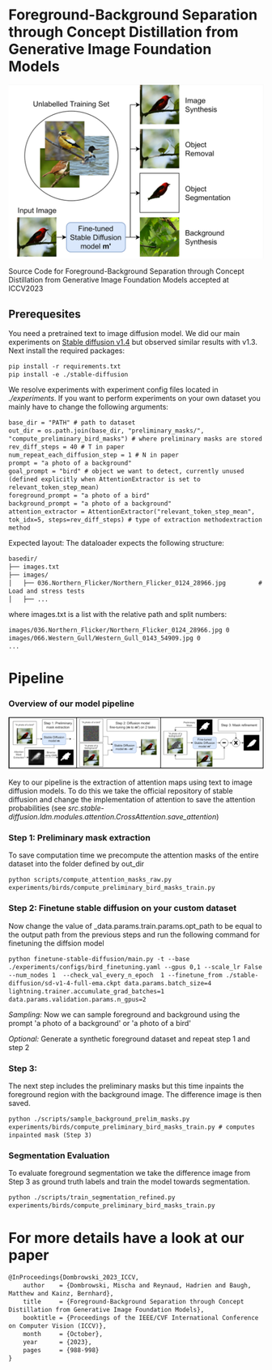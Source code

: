 # Foreground-Background Separation through Concept Distillation from Generative Image Foundation Models

<p align="center">
  <img src="./media/fig1.png" width="550" title="Figure 1: Visual Abstract">
</p>


Source Code for Foreground-Background Separation through Concept Distillation from Generative Image Foundation Models accepted at ICCV2023

## Prerequesites 

You need a pretrained text to image diffusion model. We did our main experiments on [Stable diffusion v1.4](https://huggingface.co/CompVis/stable-diffusion-v1-4) but observed similar results with v1.3. 
Next install the required packages:

    pip install -r requirements.txt
    pip install -e ./stable-diffusion 

We resolve experiments with experiment config files located in _./experiments_. If you want to perform experiments on your own dataset you mainly have to change the following arguments: 

    base_dir = "PATH" # path to dataset
    out_dir = os.path.join(base_dir, "preliminary_masks/", "compute_preliminary_bird_masks") # where preliminary masks are stored
    rev_diff_steps = 40 # T in paper 
    num_repeat_each_diffusion_step = 1 # N in paper
    prompt = "a photo of a background"  
    goal_prompt = "bird" # object we want to detect, currently unused (defined explicitly when AttentionExtractor is set to relevant_token_step_mean)
    foreground_prompt = "a photo of a bird" 
    background_prompt = "a photo of a background"
    attention_extractor = AttentionExtractor("relevant_token_step_mean", tok_idx=5, steps=rev_diff_steps) # type of extraction methodextraction method

Expected layout: 
The dataloader expects the following structure: 

    basedir/
    ├── images.txt 
    ├── images/ 
    │   ├── 036.Northern_Flicker/Northern_Flicker_0124_28966.jpg         # Load and stress tests
    │   ├── ...
   
where images.txt is a list with the relative path and split numbers: 
    
    images/036.Northern_Flicker/Northern_Flicker_0124_28966.jpg 0
    images/066.Western_Gull/Western_Gull_0143_54909.jpg 0 
    ...
    

# Pipeline 

### Overview of our model pipeline
<p align="center">
  <img src="./media/fig_2.png" width="950" title="Figure 2: Model Pipeline">
</p>

Key to our pipeline is the extraction of attention maps using text to image diffusion models. To do this we take the official 
repository of stable diffusion and change the implementation of attention to save the attention probabilities (see _src.stable-diffusion.ldm.modules.attention.CrossAttention.save_attention_)

### Step 1: Preliminary mask extraction
To save computation time we precompute the attention masks of the entire dataset into the folder defined by out_dir 

    python scripts/compute_attention_masks_raw.py experiments/birds/compute_preliminary_bird_masks_train.py

### Step 2: Finetune stable diffusion on your custom dataset
Now change the value of _data.params.train.params.opt_path to be equal to the output path from the previous steps and run the following command for finetuning the diffsion model

    python finetune-stable-diffusion/main.py -t --base ./experiments/configs/bird_finetuning.yaml --gpus 0,1 --scale_lr False --num_nodes 1  --check_val_every_n_epoch  1 --finetune_from ./stable-diffusion/sd-v1-4-full-ema.ckpt data.params.batch_size=4 lightning.trainer.accumulate_grad_batches=1 data.params.validation.params.n_gpus=2


*Sampling:* Now we can sample foreground and background using the prompt 'a photo of a background' or 'a photo of a bird'

*Optional:* Generate a synthetic foreground dataset and repeat step 1 and step 2  

### Step 3: 

The next step includes the preliminary masks but this time inpaints the foreground region with the background image. The difference image is then saved.

    python ./scripts/sample_background_prelim_masks.py experiments/birds/compute_preliminary_bird_masks_train.py # computes inpainted mask (Step 3)

### Segmentation Evaluation
To evaluate foreground segmentation we take the difference image from Step 3 as ground truth labels and train the model towards segmentation.

    python ./scripts/train_segmentation_refined.py experiments/birds/compute_preliminary_bird_masks_train.py


# For more details have a look at our paper 

    @InProceedings{Dombrowski_2023_ICCV,
        author    = {Dombrowski, Mischa and Reynaud, Hadrien and Baugh, Matthew and Kainz, Bernhard},
        title     = {Foreground-Background Separation through Concept Distillation from Generative Image Foundation Models},
        booktitle = {Proceedings of the IEEE/CVF International Conference on Computer Vision (ICCV)},
        month     = {October},
        year      = {2023},
        pages     = {988-998}
    }
